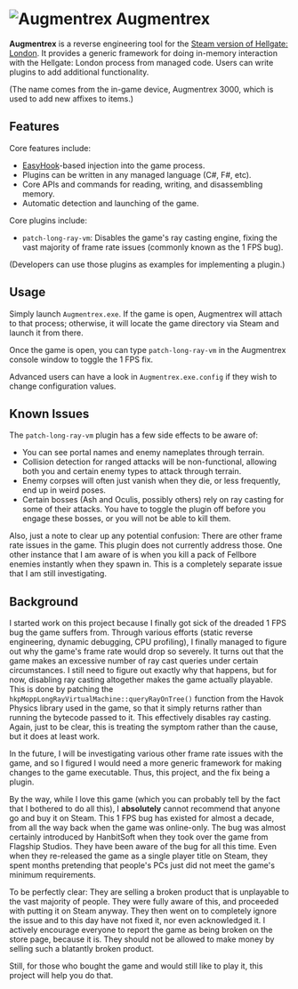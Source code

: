 # ![Augmentrex](Augmentrex/Properties/Hellgate.ico) Augmentrex

**Augmentrex** is a reverse engineering tool for the
[Steam version of Hellgate: London](https://store.steampowered.com/app/939520/HELLGATE_London).
It provides a generic framework for doing in-memory interaction with the
Hellgate: London process from managed code. Users can write plugins to add
additional functionality.

(The name comes from the in-game device, Augmentrex 3000, which is used to add
new affixes to items.)

## Features

Core features include:

* [EasyHook](https://easyhook.github.io)-based injection into the game process.
* Plugins can be written in any managed language (C#, F#, etc).
* Core APIs and commands for reading, writing, and disassembling memory.
* Automatic detection and launching of the game.

Core plugins include:

* `patch-long-ray-vm`: Disables the game's ray casting engine, fixing the vast
  majority of frame rate issues (commonly known as the 1 FPS bug).

(Developers can use those plugins as examples for implementing a plugin.)

## Usage

Simply launch `Augmentrex.exe`. If the game is open, Augmentrex will attach to
that process; otherwise, it will locate the game directory via Steam and launch
it from there.

Once the game is open, you can type `patch-long-ray-vm` in the Augmentrex
console window to toggle the 1 FPS fix.

Advanced users can have a look in `Augmentrex.exe.config` if they wish to change
configuration values.

## Known Issues

The `patch-long-ray-vm` plugin has a few side effects to be aware of:

* You can see portal names and enemy nameplates through terrain.
* Collision detection for ranged attacks will be non-functional, allowing both
  you and certain enemy types to attack through terrain.
* Enemy corpses will often just vanish when they die, or less frequently, end up
  in weird poses.
* Certain bosses (Ash and Oculis, possibly others) rely on ray casting for some
  of their attacks. You have to toggle the plugin off before you engage these
  bosses, or you will not be able to kill them.

Also, just a note to clear up any potential confusion: There are other frame
rate issues in the game. This plugin does not currently address those. One other
instance that I am aware of is when you kill a pack of Fellbore enemies
instantly when they spawn in. This is a completely separate issue that I am
still investigating.

## Background

I started work on this project because I finally got sick of the dreaded 1 FPS
bug the game suffers from. Through various efforts (static reverse engineering,
dynamic debugging, CPU profiling), I finally managed to figure out why the
game's frame rate would drop so severely. It turns out that the game makes an
excessive number of ray cast queries under certain circumstances. I still need
to figure out exactly why that happens, but for now, disabling ray casting
altogether makes the game actually playable. This is done by patching the
`hkpMoppLongRayVirtualMachine::queryRayOnTree()` function from the Havok Physics
library used in the game, so that it simply returns rather than running the
bytecode passed to it. This effectively disables ray casting. Again, just to be
clear, this is treating the symptom rather than the cause, but it does at least
work.

In the future, I will be investigating various other frame rate issues with the
game, and so I figured I would need a more generic framework for making changes
to the game executable. Thus, this project, and the fix being a plugin.

By the way, while I love this game (which you can probably tell by the fact that
I bothered to do all this), I **absolutely** cannot recommend that anyone go and
buy it on Steam. This 1 FPS bug has existed for almost a decade, from all the
way back when the game was online-only. The bug was almost certainly introduced
by HanbitSoft when they took over the game from Flagship Studios. They have been
aware of the bug for all this time. Even when they re-released the game as a
single player title on Steam, they spent months pretending that people's PCs
just did not meet the game's minimum requirements.

To be perfectly clear: They are selling a broken product that is unplayable to
the vast majority of people. They were fully aware of this, and proceeded with
putting it on Steam anyway. They then went on to completely ignore the issue and
to this day have not fixed it, nor even acknowledged it. I actively encourage
everyone to report the game as being broken on the store page, because it is.
They should not be allowed to make money by selling such a blatantly broken
product.

Still, for those who bought the game and would still like to play it, this
project will help you do that.
